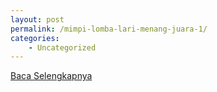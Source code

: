 ```yaml
---
layout: post
permalink: /mimpi-lomba-lari-menang-juara-1/
categories:
    - Uncategorized
---
```


[Baca Selengkapnya](/05)